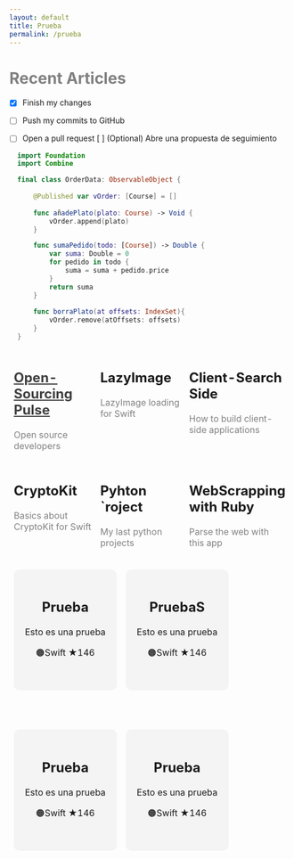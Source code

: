 ```yaml
---
layout: default
title: Prueba
permalink: /prueba
---
```


<h1 style="color: gray"><b>Recent Articles</b></h1>

- [x] Finish my changes
- [ ] Push my commits to GitHub
- [ ] Open a pull request
[ ] \(Optional) Abre una propuesta de seguimiento


```swift
  import Foundation
  import Combine

  final class OrderData: ObservableObject {
      
      @Published var vOrder: [Course] = []
      
      func añadePlato(plato: Course) -> Void {
          vOrder.append(plato)
      }

      func sumaPedido(todo: [Course]) -> Double {
          var suma: Double = 0
          for pedido in todo {
              suma = suma + pedido.price
          }
          return suma
      }
      
      func borraPlato(at offsets: IndexSet){
          vOrder.remove(atOffsets: offsets)
      }
  }
```


<table style="width: 100%; horizontal-align: center">
  <tr>
    <td style="border-style: hidden; width: 33%; text-align: left; vertical-align: top">
      <a style="color: #403F3F" href="https://www.javiercarrilloblog.com/coding/15/04/2021/Formula1WebScraping.html"><h2><b>Open-Sourcing Pulse</b></h2></a>
      <p style="color: gray">Open source developers</p>
    </td>
    <td style="border-style: hidden; width: 33%; text-align: left; vertical-align: top">
      <h2><b>LazyImage</b></h2>
      <p style="color: gray">LazyImage loading for Swift</p>
    </td>
    <td style="border-style: hidden; width: 33%; text-align: left; vertical-align: top">
      <h2><b>Client-Search Side</b></h2>
      <p style="color: gray">How to build client-side applications</p>
    </td>
  </tr>
  <tr style="background-color: #FDFDFD">
    <td style="border-style: hidden; width: 33%; text-align: left; vertical-align: top">
      <h2><b>CryptoKit</b></h2>
      <p style="color: gray">Basics about CryptoKit for Swift</p>
    </td>
    <td style="border-style: hidden; width: 33%; text-align: left; vertical-align: top">
      <h2><b>Pyhton `roject</b></h2>
      <p style="color: gray">My last python projects</p>
    </td>
    <td style="border-style: hidden; width: 33%; text-align: left; vertical-align: top">
      <h2><b>WebScrapping with Ruby</b></h2>
      <p style="color: gray">Parse the web with this app</p>
    </td>
  </tr>
</table>

<table style="width: 100%; horizontal-align: center; margin-left: auto; margin-right: auto">
  <tr>
    <td style="border-style: hidden; width: 50%; text-align: left; vertical-align: center">
      <header style="background-color: #F4F4F4; border-radius: 10px; padding: 20px">
        <table style="width: 100%; horizontal-align: center; margin-left: auto; margin-right: auto">
          <tr>
            <h2><b>Prueba</b></h2>
          </tr>
          <tr>
            <p>Esto es una prueba</p>
          </tr>
          <tr>
            <p>🟠Swift   ★146</p>
          </tr>
        </table>
      </header>
    </td>
    <td style="border-style: hidden; width: 50%; text-align: left; vertical-align: center">
      <header style="background-color: #F4F4F4; border-radius: 10px; padding: 20px">
        <table style="vertical-align: center">
          <tr>
            <h2><b>PruebaS</b></h2>
          </tr>
          <tr>
            <p>Esto es una prueba</p>
          </tr>
          <tr>
            <p>🟠Swift   ★146</p>
          </tr>
        </table>
      </header>
    </td>
  </tr>
  <tr style="background-color: #FDFDFD">
    <td style="border-style: hidden; width: 50%; text-align: left; vertical-align: center">
      <header style="background-color: #F4F4F4; border-radius: 10px; padding: 20px">
        <table style="vertical-align: center">
          <tr>
            <h2><b>Prueba</b></h2>
          </tr>
          <tr>
            <p>Esto es una prueba</p>
          </tr>
          <tr>
            <p>🟠Swift   ★146</p>
          </tr>
        </table>
      </header>
    </td>
    <td style="border-style: hidden; width: 33%; text-align: left; vertical-align: center">
      <header style="background-color: #F4F4F4; border-radius: 10px; padding: 20px">
        <table style="vertical-align: center">
          <tr>
            <h2><b>Prueba</b></h2>
          </tr>
          <tr>
            <p>Esto es una prueba</p>
          </tr>
          <tr>
            <p>🟠Swift   ★146</p>
          </tr>
        </table>
      </header>
    </td>
  </tr>
</table>